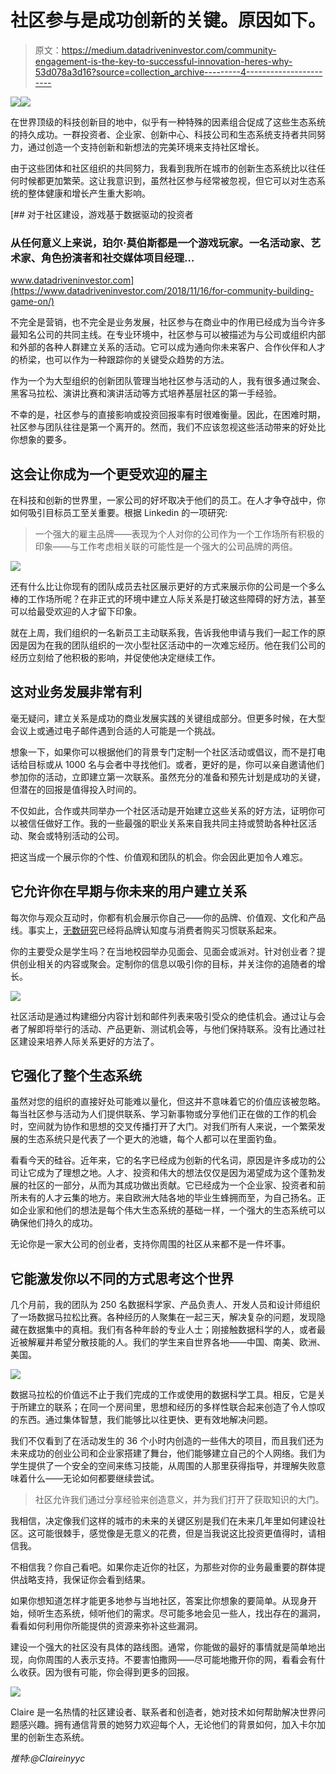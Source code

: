 # 社区参与是成功创新的关键。原因如下。

> 原文：<https://medium.datadriveninvestor.com/community-engagement-is-the-key-to-successful-innovation-heres-why-53d078a3d16?source=collection_archive---------4----------------------->

[![](img/ca8e23ba1daa998447535752cb7e5211.png)](http://www.track.datadriveninvestor.com/1B9E)![](img/a579e10d6081b90d127229f8fc34203d.png)

在世界顶级的科技创新目的地中，似乎有一种特殊的因素组合促成了这些生态系统的持久成功。一群投资者、企业家、创新中心、科技公司和生态系统支持者共同努力，通过创造一个支持创新和新想法的完美环境来支持社区增长。

由于这些团体和社区组织的共同努力，我看到我所在城市的创新生态系统比以往任何时候都更加繁荣。这让我意识到，虽然社区参与经常被忽视，但它可以对生态系统的整体健康和增长产生重大影响。

[](https://www.datadriveninvestor.com/2018/11/16/for-community-building-game-on/) [## 对于社区建设，游戏基于数据驱动的投资者

### 从任何意义上来说，珀尔·莫伯斯都是一个游戏玩家。一名活动家、艺术家、角色扮演者和社交媒体项目经理…

www.datadriveninvestor.com](https://www.datadriveninvestor.com/2018/11/16/for-community-building-game-on/) 

不完全是营销，也不完全是业务发展，社区参与在商业中的作用已经成为当今许多最知名公司的共同主线。在专业环境中，社区参与可以被描述为与公司或组织内部和外部的各种人群建立关系的活动。它可以成为通向你未来客户、合作伙伴和人才的桥梁，也可以作为一种跟踪你的关键受众趋势的方法。

作为一个为大型组织的创新团队管理当地社区参与活动的人，我有很多通过聚会、黑客马拉松、演讲比赛和演讲活动等方式培养基层社区的第一手经验。

不幸的是，社区参与的直接影响或投资回报率有时很难衡量。因此，在困难时期，社区参与团队往往是第一个离开的。然而，我们不应该忽视这些活动带来的好处比你想象的要多。

## 这会让你成为一个更受欢迎的雇主

在科技和创新的世界里，一家公司的好坏取决于他们的员工。在人才争夺战中，你如何吸引目标员工至关重要。根据 Linkedin 的一项研究:

> 一个强大的雇主品牌——表现为个人对你的公司作为一个工作场所有积极的印象——与工作考虑相关联的可能性是一个强大的公司品牌的两倍。

![](img/04fecb90517ba9c750f165a30d79f28c.png)

还有什么比让你现有的团队成员去社区展示更好的方式来展示你的公司是一个多么棒的工作场所呢？在非正式的环境中建立人际关系是打破这些障碍的好方法，甚至可以给最受欢迎的人才留下印象。

就在上周，我们组织的一名新员工主动联系我，告诉我他申请与我们一起工作的原因是因为在我的团队组织的一次小型社区活动中的一次难忘经历。他在我们公司的经历立刻给了他积极的影响，并促使他决定继续工作。

## 这对业务发展非常有利

毫无疑问，建立关系是成功的商业发展实践的关键组成部分。但更多时候，在大型会议上或通过电子邮件遇到合适的人可能是一个挑战。

想象一下，如果你可以根据他们的背景专门定制一个社区活动或倡议，而不是打电话给目标或从 1000 名与会者中寻找他们。或者，更好的是，你可以亲自邀请他们参加你的活动，立即建立第一次联系。虽然充分的准备和预先计划是成功的关键，但潜在的回报是值得投入时间的。

不仅如此，合作或共同举办一个社区活动是开始建立这些关系的好方法，证明你可以被信任做好工作。我的一些最强的职业关系来自我共同主持或赞助各种社区活动、聚会或特别活动的公司。

把这当成一个展示你的个性、价值观和团队的机会。你会因此更加令人难忘。

## 它允许你在早期与你未来的用户建立关系

每次你与观众互动时，你都有机会展示你自己——你的品牌、价值观、文化和产品线。事实上，[无数研究](https://smallbusiness.chron.com/effect-brand-awareness-consumer-buying-behavior-68186.html)已经将品牌认知度与消费者购买习惯联系起来。

你的主要受众是学生吗？在当地校园举办见面会、见面会或派对。针对创业者？提供创业相关的内容或聚会。定制你的信息以吸引你的目标，并关注你的追随者的增长。

![](img/ce76982d26923c9b648c039dd03bc5e9.png)

社区活动是通过构建细分内容计划和邮件列表来吸引受众的绝佳机会。通过让与会者了解即将举行的活动、产品更新、测试机会等，与他们保持联系。没有比通过社区建设来培养人际关系更好的方法了。

## 它强化了整个生态系统

虽然对您的组织的直接好处可能难以量化，但这并不意味着它的价值应该被忽略。每当社区参与活动为人们提供联系、学习新事物或分享他们正在做的工作的机会时，空间就为协作和思想的交叉传播打开了大门。对我们所有人来说，一个繁荣发展的生态系统只是代表了一个更大的池塘，每个人都可以在里面钓鱼。

看看今天的硅谷。近年来，它的名字已经成为创新的代名词，原因是许多成功的公司让它成为了理想之地。人才、投资和伟大的想法仅仅是因为渴望成为这个蓬勃发展的社区的一部分，从而为其成功做出贡献。它已经成为一个企业家、投资者和前所未有的人才云集的地方。来自欧洲大陆各地的毕业生蜂拥而至，为自己扬名。正如企业家和他们的想法是每个伟大生态系统的基础一样，一个强大的生态系统可以确保他们持久的成功。

无论你是一家大公司的创业者，支持你周围的社区从来都不是一件坏事。

## 它能激发你以不同的方式思考这个世界

几个月前，我的团队为 250 名数据科学家、产品负责人、开发人员和设计师组织了一场数据马拉松比赛。各种经历的人聚集在一起三天，解决复杂的问题，发现隐藏在数据集中的真相。我们有各种年龄的专业人士；刚接触数据科学的人，或者最近被解雇并希望分散技能的人。我们的学生来自世界各地——中国、南美、欧洲、美国。

![](img/7fc6b69dd75c4ea39fef9522f16131de.png)

数据马拉松的价值远不止于我们完成的工作或使用的数据科学工具。相反，它是关于所建立的联系；在同一个房间里，思想和经历的多样性联合起来创造了令人惊叹的东西。通过集体智慧，我们能够比以往更快、更有效地解决问题。

我们不仅看到了在活动发生的 36 个小时内创造的一些伟大的项目，而且我们还为未来成功的创业公司和企业家搭建了舞台，他们能够建立自己的个人网络。我们为学生提供了一个安全的空间来练习技能，从周围的人那里获得指导，并理解失败意味着什么——无论如何都要继续尝试。

> 社区允许我们通过分享经验来创造意义，并为我们打开了获取知识的大门。

我相信，决定像我们这样的城市的未来的关键区别是我们在未来几年里如何建设社区。这可能很棘手，感觉像是无意义的花费，但是当我说这比投资更值得时，请相信我。

不相信我？你自己看吧。如果你走近你的社区，为那些对你的业务最重要的群体提供战略支持，我保证你会看到结果。

如果你想知道怎样才能更多地参与当地社区，答案比你想象的要简单。从现身开始，倾听生态系统，倾听他们的需求。尽可能多地会见一些人，找出存在的漏洞，看看如何利用你所能提供的资源来弥补这些漏洞。

建设一个强大的社区没有具体的路线图。通常，你能做的最好的事情就是简单地出现，向你周围的人表示支持。不要害怕撒网——尽可能地撒开你的网，看看会有什么收获。因为很有可能，你会得到更多的回报。

![](img/4a3b508ab8745240326cc78f9aa43b62.png)

Claire 是一名热情的社区建设者、联系者和创造者，她对技术如何帮助解决世界问题感兴趣。拥有通信背景的她努力欢迎每个人，无论他们的背景如何，加入卡尔加里的创新生态系统。

*推特:@Claireinyyc*